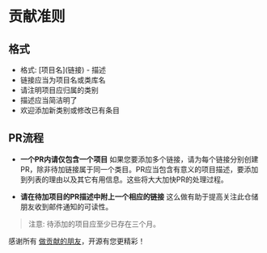 # 贡献准则

## 格式

* 格式: \[项目名\]\(链接\) - 描述
* 链接应当为项目名或类库名
* 请注明项目应归属的类别
* 描述应当简洁明了
* 欢迎添加新类别或修改已有条目

## PR流程

* **一个PR内请仅包含一个项目** 如果您要添加多个链接，请为每个链接分别创建PR，除非待加链接属于同一个类目。PR应当包含有意义的项目描述，要添加到列表的理由以及其它有用信息。这些将大大加快PR的处理过程。

* **请在待加项目的PR描述中附上一个相应的链接** 
这么做有助于提高关注此仓储朋友收到邮件通知的可读性。

> 注意: 待添加的项目应至少已存在三个月。

感谢所有 [做贡献的朋友](https://github.com/AvensLab/awesome-dotnet-core-cn/graphs/contributors)，开源有您更精彩！
